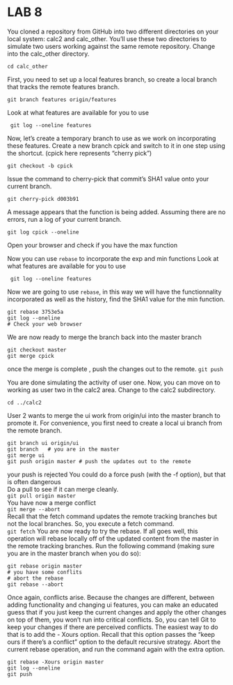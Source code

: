 # LAB 8
You cloned a repository from
GitHub into two different directories on your local system: calc2
and calc_other. You’ll use these two directories to simulate two
users working against the same remote repository. Change into the
calc_other directory.

```shell
cd calc_other
```
First, you need to set up a local
features branch, so create a local branch that tracks the remote
features branch.

```shell
git branch features origin/features
```
Look at what features are available for you to use 
```shell
 git log --oneline features
```

Now, let’s create a temporary branch to use as we work on
incorporating these features. Create a new branch cpick and switch
to it in one step using the shortcut. (cpick here represents “cherry
pick”)

```git checkout -b cpick```

Issue the command to cherry-pick that commit’s SHA1 value onto your current branch.
 
```git cherry-pick d003b91```

A message appears that the function is being added. Assuming
there are no errors, run a log of your current branch.

```git log cpick --oneline```

Open your browser and check if you have the max function

Now you can use ```rebase``` to incorporate the exp and min functions
Look at what features are available for you to use 
```shell
 git log --oneline features
```
Now we are going to use ```rebase```, in this way we will have the functionnality
incorporated as well as the history, find the SHA1 value for the min function. 

```shell
git rebase 3753e5a
git log --oneline
# Check your web browser
```
We are now ready to merge the branch back into the master branch
```shell
git checkout master
git merge cpick 
```
once the merge is complete , push the changes out to the remote. 
```git push```

You are done simulating the activity of user one. Now, you can
move on to working as user two in the calc2 area. Change to the
calc2 subdirectory.

```cd ../calc2```

User 2 wants to merge the ui work from origin/ui into the master
branch to promote it. For convenience, you first need to create a
local ui branch from the remote branch.

```shell
git branch ui origin/ui
git branch   # you are in the master 
git merge ui
git push origin master # push the updates out to the remote 
```
your push is rejected 
You could do a force
push (with the -f option), but that is often dangerous  
Do a pull to see if it can merge cleanly.  
```git pull origin master```  
You have now a merge conflict  
```git merge --abort```  
Recall that the fetch command updates the remote
tracking branches but not the local branches. So, you execute a
fetch command.  
  ```git fetch``` 
You are now ready to try the rebase. If all goes well, this operation
will rebase locally off of the updated content from the master in the
remote tracking branches. Run the following command (making
sure you are in the master branch when you do so):

```shell
git rebase origin master
# you have some conflits 
# abort the rebase
git rebase --abort
```

Once again, conflicts arise. Because the changes are different,
between adding functionality and changing ui features, you can
make an educated guess that if you just keep the current changes
and apply the other changes on top of them, you won’t run into
critical conflicts. So, you can tell Git to keep your changes if there
are perceived conflicts. The easiest way to do that is to add the -
Xours option. Recall that this option passes the “keep ours if
there’s a conflict” option to the default recursive strategy. Abort the
current rebase operation, and run the command again with the
extra option.

```shell
git rebase -Xours origin master
git log --oneline
git push
```
















